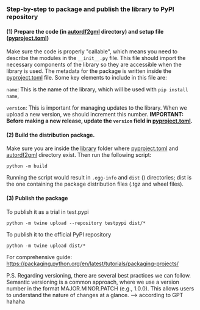 ### Step-by-step to package and publish the library to PyPI repository

#### (1) Prepare the code (in [autordf2gml](./autordf2gml) directory) and setup file ([pyproject.toml](./pyproject.toml))
Make sure the code is properly "callable", which means you need to describe the modules in the ``__init__.py`` file. This file should import the necessary components of the library so they are accessible when the library is used. The metadata for the package is written inside the [pyproject.toml](./pyproject.toml) file. Some key elements to include in this file are: 

``name``: This is the name of the library, which will be used with ``pip install name``,

``version``: This is important for managing updates to the library. When we upload a new version, we should increment this number. **IMPORTANT: Before making a new release, update the ``version`` field in [pyproject.toml](./pyproject.toml).**

#### (2) Build the distribution package. 

Make sure you are inside the [library](../library) folder where [pyproject.toml](./pyproject.toml) and [autordf2gml](./autordf2gml) directory exist. Then run the following script:

``python -m build``

Running the script would result in ``.egg-info`` and ``dist`` () directories; dist is the one containing the package distribution files (.tgz and wheel files).

#### (3) Publish the package

To publish it as a trial in test.pypi

``python -m twine upload --repository testpypi dist/*``

To publish it to the official PyPI repository

``python -m twine upload dist/*``

For comprehensive guide: https://packaging.python.org/en/latest/tutorials/packaging-projects/

P.S. Regarding versioning, there are several best practices we can follow. Semantic versioning is a common approach, where we use a version number in the format MAJOR.MINOR.PATCH (e.g., 1.0.0). This allows users to understand the nature of changes at a glance. --> according to GPT hahaha

